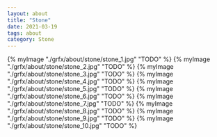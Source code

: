 ```yaml
---
layout: about 
title: "Stone" 
date: 2021-03-19
tags: about 
category: Stone 
---
```


{% myImage "./grfx/about/stone/stone_1.jpg" "TODO" %}
{% myImage "./grfx/about/stone/stone_2.jpg" "TODO" %}
{% myImage "./grfx/about/stone/stone_3.jpg" "TODO" %}
{% myImage "./grfx/about/stone/stone_4.jpg" "TODO" %}
{% myImage "./grfx/about/stone/stone_5.jpg" "TODO" %}
{% myImage "./grfx/about/stone/stone_6.jpg" "TODO" %}
{% myImage "./grfx/about/stone/stone_7.jpg" "TODO" %}
{% myImage "./grfx/about/stone/stone_8.jpg" "TODO" %}
{% myImage "./grfx/about/stone/stone_9.jpg" "TODO" %}
{% myImage "./grfx/about/stone/stone_10.jpg" "TODO" %}
